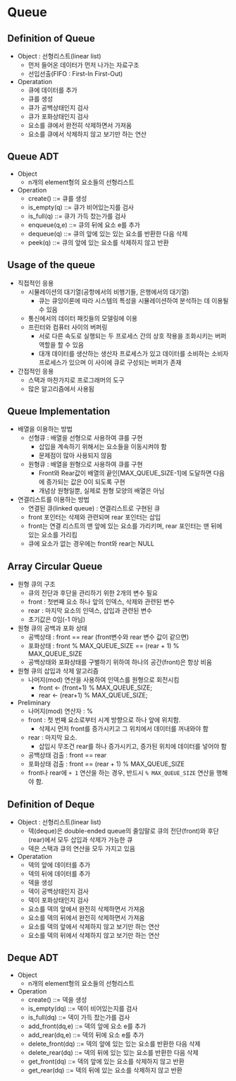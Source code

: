 # Queue

## Definition of Queue

- Object : 선형리스트(linear list)
    - 먼저 들어온 데이터가 먼저 나가는 자료구조
    - 선입선출(FIFO : First-In First-Out)
- Operatation
    - 큐에 데이터를 추가
    - 큐를 생성
    - 큐가 공백상태인지 검사
    - 큐가 포화상태인지 검사
    - 요소를 큐에서 완전히 삭제하면서 가져옴
    - 요소를 큐에서 삭제하지 않고 보기만 하는 연산

## Queue ADT

- Object
    - n개의 element형의 요소들의 선형리스트
- Operation
    - create() ::= 큐를 생성
    - is_empty(q) ::= 큐가 비어있는지를 검사
    - is_full(q) ::= 큐가 가득 찼는가를 검사
    - enqueue(q,e) ::= 큐의 뒤에 요소 e를 추가
    - dequeue(q) ::= 큐의 앞에 있는 있는 요소를 반환한 다음 삭제
    - peek(q) ::= 큐의 앞에 있는 요소를 삭제하지 않고 반환

## Usage of the queue

- 직접적인 응용
    - 시뮬레이션의 대기열(공항에서의 비행기들, 은행에서의 대기열)
        - 큐는 큐잉이론에 따라 시스템의 특성을 시뮬레이션하여 분석하는 데 이용될 수 있음
    - 통신에서의 데이터 패킷들의 모델링에 이용
    - 프린터와 컴퓨터 사이의 버퍼링
        - 서로 다른 속도로 실행되는 두 프로세스 간의 상호 작용을 조화시키는 버퍼 역할을 할 수 있음
        - 대개 데이터를 생산하는 생산자 프로세스가 있고 데이터를 소비하는 소비자 프로세스가 있으며 이 사이에 큐로 구성되는 버퍼가 존재
- 간접적인 응용
    - 스택과 마찬가지로 프로그래머의 도구
    - 많은 알고리즘에서 사용됨

## Queue Implementation

- 배열을 이용하는 방법
    - 선형큐 : 배열을 선형으로 사용하여 큐를 구현
        - 삽입을 계속하기 위해서는 요소들을 이동시켜야 함
        - 문제점이 많아 사용되지 않음
    - 원형큐 : 배열을 원형으로 사용하여 큐를 구현
        - Front와 Rear값이 배열의 끝인[MAX_QUEUE_SIZE-1]에 도달하면 다음에 증가되는 값은 0이 되도록 구현
        - 개념상 원형일뿐, 실제로 원형 모양의 배열은 아님
- 연결리스트를 이용하는 방법
    - 연결된 큐(linked queue) : 연결리스트로 구현된 큐
    - front 포인터는 삭제와 관련되며 rear 포인터는 삽입
    - front는 연결 리스트의 맨 앞에 있는 요소를 가리키며, rear 포인터는 맨 뒤에 있는 요소를 가리킴
    - 큐에 요소가 없는 경우에는 front와 rear는 NULL

## Array Circular Queue

- 원형 큐의 구조
    - 큐의 전단과 후단을 관리하기 위한 2개의 변수 필요
    - front : 첫번째 요소 하나 앞의 인덱스, 삭제와 관련된 변수
    - rear : 마지막 요소의 인덱스, 삽입과 관련된 변수
    - 초기값은 0임(-1 아님)
- 원형 큐의 공백과 포화 상태
    - 공백상태 : front == rear (front변수와 rear 변수 값이 같으면)
    - 포화상태 : front % MAX_QUEUE_SIZE == (rear + 1) % MAX_QUEUE_SIZE
    - 공백상태와 포화상태를 구별하기 위하여 하나의 공간(front)은 항상 비움
- 원형 큐의 삽입과 삭제 알고리즘
    - 나머지(mod) 연산을 사용하여 인덱스를 원형으로 회전시킴
        - front ← (front+1) % MAX_QUEUE_SIZE;
        - rear ← (rear+1) % MAX_QUEUE_SIZE;
- Preliminary
    - 나머지(mod) 연산자 : %
    - front : 첫 번째 요소로부터 시계 방향으로 하나 앞에 위치함.
        - 삭제시 먼저 front를 증가시키고 그 위치에서 데이터를 꺼내와야 함
    - rear : 마지막 요소.
        - 삽입시 무조건 rear를 하나 증가시키고, 증가된 위치에 데이터를 넣어야 함
    - 공백상태 검출 : front == rear
    - 포화상태 검출 : front == (rear + 1) % MAX_QUEUE_SIZE
    - front나 rear에 `+ 1` 연산을 하는 경우, 반드시 `% MAX_QUEUE_SIZE` 연산을 행해야 함.

## Definition of Deque

- Object : 선형리스트(linear list)
    - 덱(deque)은 double-ended queue의 줄임말로 큐의 전단(front)와 후단(rear)에서 모두 삽입과 삭제가 가능한 큐
    - 덱은 스택과 큐의 연산을 모두 가지고 있음
- Operatation
    - 덱의 앞에 데이터를 추가
    - 덱의 뒤에 데이터를 추가
    - 덱을 생성
    - 덱이 공백상태인지 검사
    - 덱이 포화상태인지 검사
    - 요소를 덱의 앞에서 완전히 삭제하면서 가져옴
    - 요소를 덱의 뒤에서 완전히 삭제하면서 가져옴
    - 요소를 덱의 앞에서 삭제하지 않고 보기만 하는 연산
    - 요소를 덱의 뒤에서 삭제하지 않고 보기만 하는 연산

## Deque ADT

- Object
    - n개의 element형의 요소들의 선형리스트
- Operation
    - create() ::= 덱을 생성
    - is_empty(dq) ::= 덱이 비어있는지를 검사
    - is_full(dq) ::= 덱이 가득 찼는가를 검사
    - add_front(dq,e) ::= 덱의 앞에 요소 e를 추가
    - add_rear(dq,e) ::= 덱의 뒤에 요소 e를 추가
    - delete_front(dq) ::= 덱의 앞에 있는 있는 요소를 반환한 다음 삭제
    - delete_rear(dq) ::= 덱의 뒤에 있는 있는 요소를 반환한 다음 삭제
    - get_front(dq) ::= 덱의 앞에 있는 요소를 삭제하지 않고 반환
    - get_rear(dq) ::= 덱의 뒤에 있는 요소를 삭제하지 않고 반환